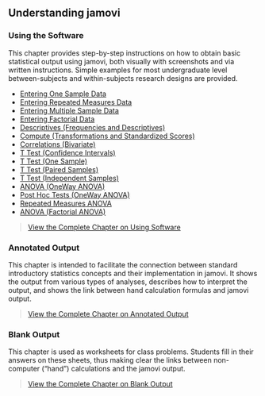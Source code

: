 ## Understanding jamovi 

### Using the Software

This chapter provides step-by-step instructions on how to obtain basic statistical output using jamovi, both visually with screenshots and via written instructions. Simple examples for most undergraduate level between-subjects and within-subjects research designs are provided.

- [Entering One Sample Data](./using-software/onesampledata)  
- [Entering Repeated Measures Data](./using-software/repeateddata)
- [Entering Multiple Sample Data](./using-software/multiplesampledata)
- [Entering Factorial Data](./using-software/factorialdata)
- [Descriptives (Frequencies and Descriptives)](./using-software/descriptives)
- [Compute (Transformations and Standardized Scores)](./using-software/standardized)
- [Correlations (Bivariate)](./using-software/correlations)
- [T Test (Confidence Intervals)](./using-software/intervals)
- [T Test (One Sample)](./using-software/onesample)
- [T Test (Paired Samples)](./using-software/paired)
- [T Test (Independent Samples)](./using-software/independent)
- [ANOVA (OneWay ANOVA)](./using-software/oneway)
- [Post Hoc Tests (OneWay ANOVA)](./using-software/posthocs)
- [Repeated Measures ANOVA](./using-software/repeated)
- [ANOVA (Factorial ANOVA)](./using-software/factorial)

> [View the Complete Chapter on Using Software](./using-software/complete)

### Annotated Output

This chapter is intended to facilitate the connection between standard introductory statistics concepts and their implementation in jamovi. It shows the output from various types of analyses, describes how to interpret the output, and shows the link between hand calculation formulas and jamovi output. 


> [View the Complete Chapter on Annotated Output](./annotated-output/complete)

### Blank Output

This chapter is used as worksheets for class problems. Students fill in their answers on these sheets, thus making clear the links between non-computer (“hand”) calculations and the jamovi output.


> [View the Complete Chapter on Blank Output](./blank-output/complete)
